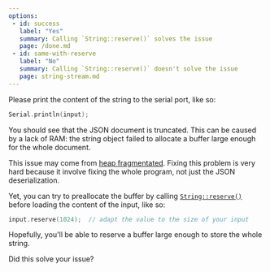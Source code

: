 ```yaml
---
options:
 - id: success
   label: "Yes"
   summary: Calling `String::reserve()` solves the issue
   page: /done.md
 - id: same-with-reserve
   label: "No"
   summary: Calling `String::reserve()` doesn't solve the issue
   page: string-stream.md
---
```


Please print the content of the string to the serial port, like so:

```c++
Serial.println(input);
```

You should see that the JSON document is truncated.
This can be caused by a lack of RAM: the string object failed to allocate a buffer large enough for the whole document.

This issue may come from [heap fragmentated](https://cpp4arduino.com/2018/11/06/what-is-heap-fragmentation.html).
Fixing this problem is very hard because it involve fixing the whole program, not just the JSON deserialization.

Yet, you can try to preallocate the buffer by calling [`String::reserve()`](https://www.arduino.cc/reference/en/language/variables/data-types/string/functions/reserve/) before loading the content of the input, like so:

```c++
input.reserve(1024);  // adapt the value to the size of your input
```

Hopefully, you'll be able to reserve a buffer large enough to store the whole string.

Did this solve your issue?
